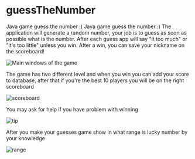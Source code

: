 # guessTheNumber

Java game guess the number :)
Java game guess the number :) The application will generate a random number, your job is to guess as soon as possible what is the number. After each guess app will say "it too much" or "it's too little" unless you win. After a win, you can save your nickname on the scoreboard!

![Main windows of the game](https://i.imgur.com/31O6hyt.png)

The game has two different level and when you win you can add your score to database, after that if you're the best 10 players you will be on the right scoreboard

![scoreboard](https://i.imgur.com/HV0hgOk.png)

You may ask for help if you have problem with winning

![tip](https://i.imgur.com/JZ2iBBe.png)

After you make your guesses game show in what range is lucky number by your knowledge

![range](https://i.imgur.com/hhG1C2U.png)
